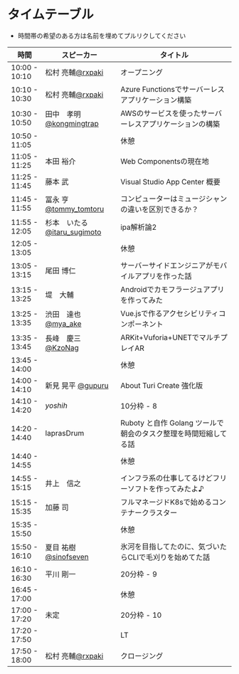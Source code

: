 # タイムテーブル
- 時間帯の希望のある方は名前を埋めてプルリクしてください

| 時間          | スピーカー | タイトル |
|---------------|--------------------|------------|
| 10:00 - 10:10 | 松村 亮輔[@rxpaki](https://twitter.com/rxpaki) | オープニング |
| 10:10 - 10:30 | 松村 亮輔[@rxpaki](https://twitter.com/rxpaki) | Azure Functionsでサーバーレスアプリケーション構築 |
| 10:30 - 10:50 | 田中　孝明[@kongmingtrap](https://twitter.com/kongmingtrap) | AWSのサービスを使ったサーバーレスアプリケーションの構築 |
| 10:50 - 11:05 |  | 休憩 |
| 11:05 - 11:25 | 本田 裕介 | Web Componentsの現在地 |
| 11:25 - 11:45 | 藤本 武 | Visual Studio App Center 概要 |
| 11:45 - 11:55 | 冨永 亨　[@tommy_tomtoru](https://twitter.com/tommy_tomtoru) | コンピューターはミュージシャンの違いを区別できるか？ |
| 11:55 - 12:05 | 杉本　いたる[@itaru_sugimoto](https://twitter.com/itaru_sugimoto) | ipa解析論2 |
| 12:05 - 13:05 |  | 休憩 |
| 13:05 - 13:15 | 尾田 博仁 | サーバーサイドエンジニアがモバイルアプリを作った話 |
| 13:15 - 13:25 | 堤　大輔 | Androidでカモフラージュアプリを作ってみた |
| 13:25 - 13:35 | 渋田　達也 [@mya_ake](https://twitter.com/mya_ake) | Vue.jsで作るアクセシビリティコンポーネント |
| 13:35 - 13:45 | 長峰　慶三 [@KzoNag](https://twitter.com/KzoNag) | ARKit+Vuforia+UNETでマルチプレイAR |
| 13:45 - 14:00 |  | 休憩 |
| 14:00 - 14:10 | 新見 晃平 [@gupuru](https://twitter.com/gupuru) | About Turi Create 強化版 |
| 14:10 - 14:20 | _yoshih_ | 10分枠 - 8 |
| 14:20 - 14:40 | laprasDrum | Ruboty と自作 Golang ツールで朝会のタスク整理を時間短縮してる話 |
| 14:40 - 14:55 |  | 休憩 |
| 14:55 - 15:15 | 井上　信之 | インフラ系の仕事してるけどフリーソフトを作ってみたよ♪ |
| 15:15 - 15:35 | 加藤 司 | フルマネージドK8sで始めるコンテナークラスター |
| 15:35 - 15:50 |  | 休憩 |
| 15:50 - 16:10 | 夏目 祐樹[@sinofseven](https://twitter.com/sinofseven) | 氷河を目指してたのに、気づいたらCLIで毛刈りを始めてた話 |
| 16:10 - 16:30 | 平川 剛一 | 20分枠 - 9 |
| 16:45 - 17:00 |  | 休憩 |
| 17:00 - 17:20 | 未定 | 20分枠 - 10 |
| 17:20 - 17:50 |  | LT |
| 17:50 - 18:00 | 松村 亮輔[@rxpaki](https://twitter.com/rxpaki) | クロージング |
